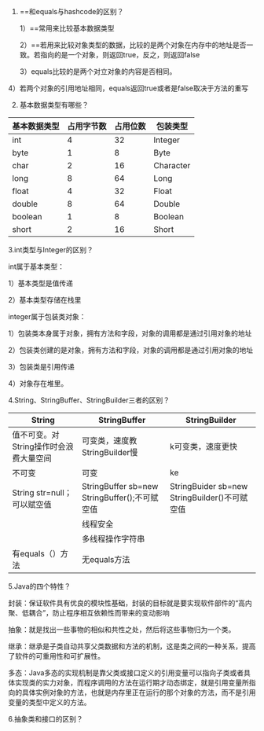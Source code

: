 1. ==和equals与hashcode的区别？

   1）==常用来比较基本数据类型

   2）==若用来比较对象类型的数据，比较的是两个对象在内存中的地址是否一致。若指向的是一个对象，则返回true，反之，则返回false

   3）equals比较的是两个对立对象的内容是否相同。

  4）若两个对象的引用地址相同，equals返回true或者是false取决于方法的重写

2. 基本数据类型有哪些？

| 基本数据类型 | 占用字节数 | 占用位数 | 包装类型  |
| ------------ | ---------- | -------- | --------- |
| int          | 4          | 32       | Integer   |
| byte         | 1          | 8        | Byte      |
| char         | 2          | 16       | Character |
| long         | 8          | 64       | Long      |
| float        | 4          | 32       | Float     |
| double       | 8          | 64       | Double    |
| boolean      | 1          | 8        | Boolean   |
| short        | 2          | 16       | Short     |

3.int类型与Integer的区别？

int属于基本类型：

   1）基本类型是值传递

   2）基本类型存储在栈里

integer属于包装类对象：

  1）包装类本身属于对象，拥有方法和字段，对象的调用都是通过引用对象的地址

  2）包装类创建的是对象，拥有方法和字段，对象的调用都是通过引用对象的地址

  3）包装类是引用传递

  4）对象存在堆里。

4.String、StringBuffer、StringBuilder三者的区别？

| String                                 | StringBuffer                                  | StringBuilder                                 |
| -------------------------------------- | --------------------------------------------- | --------------------------------------------- |
| 值不可变。对String操作时会浪费大量空间 | 可变类，速度教StringBuilder慢                 | k可变类，速度更快                             |
| 不可变                                 | 可变                                          | ke                                            |
| String str=null；可以赋空值            | StringBuffer sb=new StringBuffer();不可赋空值 | StringBuider sb=new StringBuilder()不可赋空值 |
|                                        | 线程安全                                      |                                               |
|                                        | 多线程操作字符串                              |                                               |
| 有equals（）方法                       | 无equals方法                                  |                                               |

5.Java的四个特性？

封装：保证软件具有优良的模块性基础，封装的目标就是要实现软件部件的“高内聚、低耦合”，防止程序相互依赖性而带来的变动影响

抽象：就是找出一些事物的相似和共性之处，然后将这些事物归为一个类。

继承：继承是子类自动共享父类数据和方法的机制，这是类之间的一种关系，提高了软件的可重用性和可扩展性。

多态：Java多态的实现机制是靠父类或接口定义的引用变量可以指向子类或者具体实现类的实力对象，而程序调用的方法在运行期才动态绑定，就是引用变量所指向的具体实例对象的方法，也就是内存里正在运行的那个对象的方法，而不是引用变量的类型中定义的方法。

6.抽象类和接口的区别？








